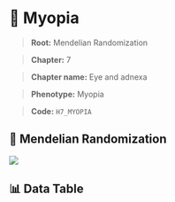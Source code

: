 # 🧪 Myopia

> **Root:** Mendelian Randomization

> **Chapter:** 7  

> **Chapter name:** Eye and adnexa

> **Phenotype:** Myopia  

> **Code:** `H7_MYOPIA`

## 🧬 Mendelian Randomization  

<img src="/MR/Figures/Forward/H7_MYOPIA.png"/>

## 📊 Data Table

<CsvTableMRF src="/public/MR/Data/Forward/H7_MYOPIA.csv"/>
